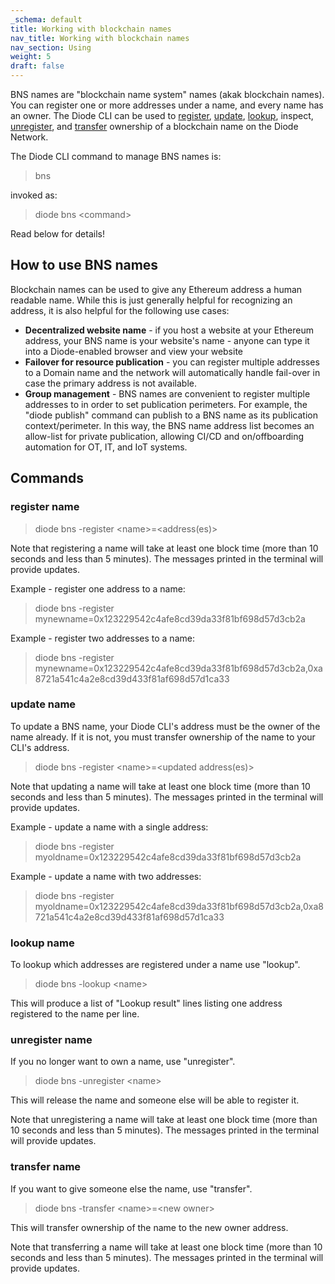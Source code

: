 ```yaml
---
_schema: default
title: Working with blockchain names
nav_title: Working with blockchain names
nav_section: Using
weight: 5
draft: false
---
```

BNS names are "blockchain name system" names (akak blockchain names).  You can register one or more addresses under a name, and every name has an owner.  The Diode CLI can be used to [register](https://cli.docs.diode.io/docs/using/working-with-blockchain-names/#register-name), [update](https://cli.docs.diode.io/docs/using/working-with-blockchain-names/#update-name), [lookup](https://cli.docs.diode.io/docs/using/working-with-blockchain-names/#lookup-name), inspect, [unregister](https://cli.docs.diode.io/docs/using/working-with-blockchain-names/#unregister-name), and [transfer](https://cli.docs.diode.io/docs/using/working-with-blockchain-names/#transfer-name) ownership of a blockchain name on the Diode Network.

The Diode CLI command to manage BNS names is:

> bns

invoked as:

> diode bns &lt;command&gt;

Read below for details!

## How to use BNS names

Blockchain names can be used to give any Ethereum address a human readable name.  While this is just generally helpful for recognizing an address, it is also helpful for the following use cases:

* **Decentralized website name** - if you host a website at your Ethereum address, your BNS name is your website's name - anyone can type it into a Diode-enabled browser and view your website
* **Failover for resource publication** \- you can register multiple addresses to a Domain name and the network will automatically handle fail-over in case the primary address is not available.
* **Group management** - BNS names are convenient to register multiple addresses to in order to set publication perimeters.  For example, the "diode publish" command can publish to a BNS name as its publication context/perimeter.  In this way, the BNS name address list becomes an allow-list for private publication, allowing CI/CD and on/offboarding automation for OT, IT, and IoT systems.

## Commands

### register name

> diode bns -register &lt;name&gt;=&lt;address(es)&gt;

Note that registering a name will take at least one block time (more than 10 seconds and less than 5 minutes).  The messages printed in the terminal will provide updates.

Example - register one address to a name:

> diode bns -register mynewname=0x123229542c4afe8cd39da33f81bf698d57d3cb2a

Example - register two addresses to a name:

> diode bns -register mynewname=0x123229542c4afe8cd39da33f81bf698d57d3cb2a,0xa8721a541c4a2e8cd39d433f81af698d57d1ca33

### update name

To update a BNS name, your Diode CLI's address must be the owner of the name already.  If it is not, you must transfer ownership of the name to your CLI's address.

> diode bns -register &lt;name&gt;=&lt;updated address(es)&gt;

Note that updating a name will take at least one block time (more than 10 seconds and less than 5 minutes).  The messages printed in the terminal will provide updates.

Example - update  a name with a single address:

> diode bns -register myoldname=0x123229542c4afe8cd39da33f81bf698d57d3cb2a

Example - update a name with two addresses:

> diode bns -register myoldname=0x123229542c4afe8cd39da33f81bf698d57d3cb2a,0xa8721a541c4a2e8cd39d433f81af698d57d1ca33

### lookup name

To lookup which addresses are registered under a name use "lookup".

> diode bns -lookup &lt;name&gt;

This will produce a list of "Lookup result" lines listing one address registered to the name per line.

### unregister name

If you no longer want to own a name, use "unregister".

> diode bns -unregister &lt;name&gt;

This will release the name and someone else will be able to register it.

Note that unregistering a name will take at least one block time (more than 10 seconds and less than 5 minutes). The messages printed in the terminal will provide updates.

### transfer name

If you want to give someone else the name, use "transfer".

> diode bns -transfer &lt;name&gt;=&lt;new owner&gt;

This will transfer ownership of the name to the new owner address.

Note that transferring a name will take at least one block time (more than 10 seconds and less than 5 minutes). The messages printed in the terminal will provide updates.